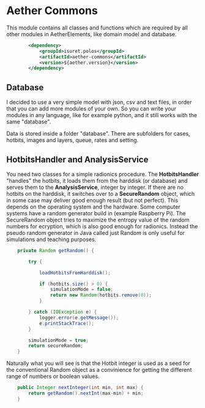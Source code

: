 # Aether Commons
This module contains all classes and functions which are required by all other modules in AetherElements, 
like domain model and database.

```xml
        <dependency>
            <groupId>isuret.polos</groupId>
            <artifactId>aether-commons</artifactId>
            <version>${aether.version}</version>
        </dependency>
```

## Database
I decided to use a very simple model with json, csv and text files, in order that you can add more modules of your own.
So you can write your modules in any language, like for example python, and it still works with the same "database".

Data is stored inside a folder "database".
There are subfolders for cases, hotbits, images and layers, queue, rates and setting. 

## HotbitsHandler and AnalysisService
You need two classes for a simple radionics procedure. The **HotbitsHandler** "handles" the hotbits, it loads them from the harddisk
(or database) and serves them to the **AnalysisService**, integer by integer. If there are no hotbits on the harddisk,
it switches over to a **SecureRandom** object, which in some case may deliver good enough result (but not perfect). This
depends on the operating system and the hardware. Some computer systems have a random generator build in 
(example Raspberry Pi). The SecureRandom object tries to maximize the entropy value of the random numbers for 
ecryption, which is also good enough for radionics. Instead the pseudo random generator in Java called just Random is
only useful for simulations and teaching purposes.

```java
    private Random getRandom() {

        try {

            loadHotbitsFromHarddisk();

            if (hotbits.size() > 0) {
                simulationMode = false;
                return new Random(hotbits.remove(0));
            }

        } catch (IOException e) {
            logger.error(e.getMessage());
            e.printStackTrace();
        }

        simulationMode = true;
        return secureRandom;
    }
```

Naturally what you will see is that the Hotbit integer is used as a seed for the conventional Random object as a
convinience for getting the different range of numbers or boolean values.

```java
    public Integer nextInteger(int min, int max) {
        return getRandom().nextInt(max-min) + min;
    }
```
